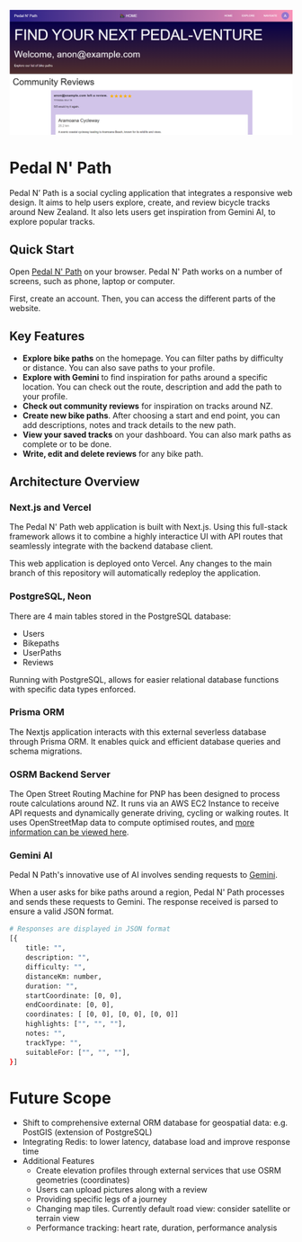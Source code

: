 ![Pedal N' Path Banner](/nextjs-app/public/PNPBanner.png)

# Pedal N' Path

Pedal N’ Path is a social cycling application that integrates a responsive web design. It aims to help users explore, create, and review bicycle tracks around New Zealand. It also lets users get inspiration from Gemini AI, to explore popular tracks.

## Quick Start

Open [Pedal N' Path](https://pedalnpath-nextjs-app.vercel.app/home) on your browser. Pedal N' Path works on a number of screens, such as phone, laptop or computer.

First, create an account. Then, you can access the different parts of the website.

## Key Features

- **Explore bike paths** on the homepage. You can filter paths by difficulty or distance. You can also save paths to your profile.
- **Explore with Gemini** to find inspiration for paths around a specific location. You can check out the route, description and add the path to your profile.
- **Check out community reviews** for inspiration on tracks around NZ.
- **Create new bike paths**. After choosing a start and end point, you can add descriptions, notes and track details to the new path.
- **View your saved tracks** on your dashboard. You can also mark paths as complete or to be done.
- **Write, edit and delete reviews** for any bike path.

## Architecture Overview

### Next.js and Vercel

The Pedal N' Path web application is built with Next.js. Using this full-stack framework allows it to combine a highly interactice UI with API routes that seamlessly integrate with the backend database client.

This web application is deployed onto Vercel. Any changes to the main branch of this repository will automatically redeploy the application.

### PostgreSQL, Neon

There are 4 main tables stored in the PostgreSQL database:

- Users
- Bikepaths
- UserPaths
- Reviews

Running with PostgreSQL, allows for easier relational database functions with specific data types enforced.

### Prisma ORM

The Nextjs application interacts with this external severless database through Prisma ORM. It enables quick and efficient database queries and schema migrations.

### OSRM Backend Server

The Open Street Routing Machine for PNP has been designed to process route calculations around NZ. It runs via an AWS EC2 Instance to receive API requests and dynamically generate driving, cycling or walking routes. It uses OpenStreetMap data to compute optimised routes, and [more information can be viewed here](https://project-osrm.org/docs/v5.5.1/api/#general-options).

### Gemini AI

Pedal N Path's innovative use of AI involves sending requests to [Gemini](https://www.google.com/aclk?sa=L&ai=DChsSEwjy_tGV2ZqQAxXfHoMDHYLYEnQYACICCAEQABoCc2Y&ae=2&co=1&ase=2&gclid=Cj0KCQjw3aLHBhDTARIsAIRij59a9RaQV_slnzFndeG34RLBF26oDVqrXaHu8307EnYNDNnrBiI5JjoaAiV3EALw_wcB&cid=CAASNuRoNzYRJGkFCAjwOMTEvYH3rdfZQvmpMsjsPx3pDFYvFYMbLiVAho61eLEtlOCDFi4tUjFlJw&cce=2&category=acrcp_v1_71&sig=AOD64_2bzEED-04nT34aDTmunTcb0HfQ3w&q&nis=4&adurl&ved=2ahUKEwia3cyV2ZqQAxUrzjgGHXXHHU4Q0Qx6BAgMEAE).

When a user asks for bike paths around a region, Pedal N' Path processes and sends these requests to Gemini. The response received is parsed to ensure a valid JSON format.

```bash
# Responses are displayed in JSON format
[{
    title: "",
    description: "",
    difficulty: "",
    distanceKm: number,
    duration: "",
    startCoordinate: [0, 0],
    endCoordinate: [0, 0],
    coordinates: [ [0, 0], [0, 0], [0, 0]]
    highlights: ["", "", ""],
    notes: "",
    trackType: "",
    suitableFor: ["", "", ""],
}]
```

# Future Scope
- Shift to comprehensive external ORM database for geospatial data: e.g. PostGIS (extension of PostgreSQL)
- Integrating Redis: to lower latency, database load and improve response time
- Additional Features
    - Create elevation profiles through external services that use OSRM geometries (coordinates)
    - Users can upload pictures along with a review
    - Providing specific legs of a journey
    - Changing map tiles. Currently default road view: consider satellite or terrain view
    - Performance tracking: heart rate, duration, performance analysis

